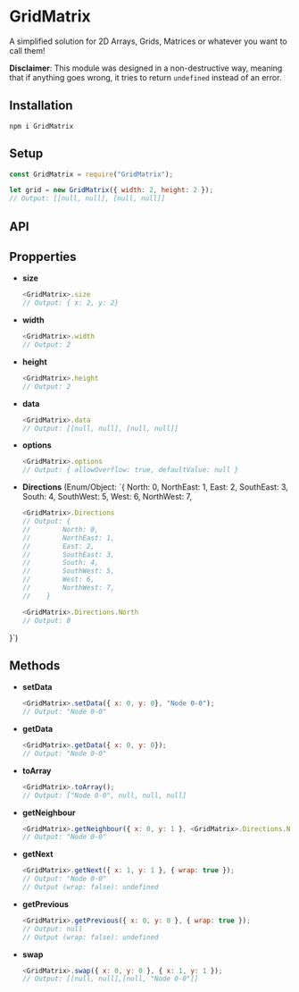 # **GridMatrix**
A simplified solution for 2D Arrays, Grids, Matrices or whatever you want to call them!

**Disclaimer**: This module was designed in a non-destructive way, meaning that if anything goes wrong, it tries to return `undefined` instead of an error.


## **Installation**
```
npm i GridMatrix
```

## **Setup**
```js
const GridMatrix = require("GridMatrix");

let grid = new GridMatrix({ width: 2, height: 2 });
// Output: [[null, null], [null, null]]
```

## **API**

## Propperties
* **size**
    ```js
    <GridMatrix>.size
    // Output: { x: 2, y: 2}
    ```
* **width**
    ```js
    <GridMatrix>.width
    // Output: 2
    ```
* **height**
    ```js
    <GridMatrix>.height
    // Output: 2
    ```
* **data**
    ```js
    <GridMatrix>.data
    // Output: [[null, null], [null, null]]
    ```
* **options**
    ```js
    <GridMatrix>.options
    // Output: { allowOverflow: true, defaultValue: null }
    ```
* **Directions** (Enum/Object: `{ North: 0, NorthEast: 1, East: 2, SouthEast: 3, South: 4, SouthWest: 5, West: 6, NorthWest: 7,
    ```js
    <GridMatrix>.Directions
    // Output: {
    //        North: 0,
    //        NorthEast: 1,
    //        East: 2,
    //        SouthEast: 3,
    //        South: 4,
    //        SouthWest: 5,
    //        West: 6,
    //        NorthWest: 7,
    //    }

    <GridMatrix>.Directions.North
    // Output: 0
    ```
}`)

## Methods
* **setData**
    ```js
    <GridMatrix>.setData({ x: 0, y: 0}, "Node 0-0");
    // Output: "Node 0-0"
    ```
* **getData**
    ```js
    <GridMatrix>.getData({ x: 0, y: 0});
    // Output: "Node 0-0"
    ```
* **toArray**
    ```js
    <GridMatrix>.toArray();
    // Output: ["Node 0-0", null, null, null]
    ```
* **getNeighbour**
    ```js
    <GridMatrix>.getNeighbour({ x: 0, y: 1 }, <GridMatrix>.Directions.North);
    // Output: "Node 0-0"
    ```
* **getNext**
    ```js
    <GridMatrix>.getNext({ x: 1, y: 1 }, { wrap: true });
    // Output: "Node 0-0"
    // Output (wrap: false): undefined
    ```
* **getPrevious**
    ```js
    <GridMatrix>.getPrevious({ x: 0, y: 0 }, { wrap: true });
    // Output: null
    // Output (wrap: false): undefined
    ```
* **swap**
    ```js
    <GridMatrix>.swap({ x: 0, y: 0 }, { x: 1, y: 1 });
    // Output: [[null, null],[null, "Node 0-0"]]
    ```
